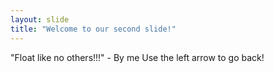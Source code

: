 ```yaml
---
layout: slide
title: "Welcome to our second slide!"
---
```

"Float like no others!!!" - By me
Use the left arrow to go back!
